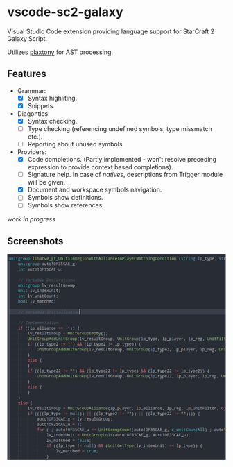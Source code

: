 # vscode-sc2-galaxy

Visual Studio Code extension providing language support for StarCraft 2 Galaxy Script.

Utilizes [plaxtony](https://github.com/Talv/plaxtony) for AST processing.

## Features

- Grammar:
    - [x] Syntax highliting.
    - [x] Snippets.
- Diagontics:
    - [x] Syntax checking.
    - [ ] Type checking (referencing undefined symbols, type missmatch etc.).
    - [ ] Reporting about unused symbols
- Providers:
    - [x] Code completions. (Partly implemented - won't resolve preceding expression to provide context based completions).
    - [ ] Signature help. In case of *natives*, descriptions from Trigger module will be given.
    - [x] Document and workspace symbols navigation.
    - [ ] Symbols show definitions.
    - [ ] Symbols show references.

*work in progress*

## Screenshots

![Syntax](images/syntax.png)